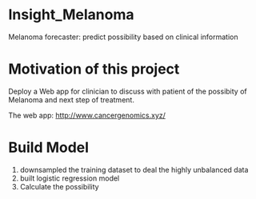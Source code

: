 # Insight_Melanoma
Melanoma forecaster: predict possibility based on clinical information

# Motivation of this project
Deploy a Web app for clinician to discuss with patient of the possibity of Melanoma and next step of treatment. 

The web app: http://www.cancergenomics.xyz/
 
# Build Model
1. downsampled the training dataset to deal the highly unbalanced data
2. built logistic regression model
3. Calculate the possibility 
